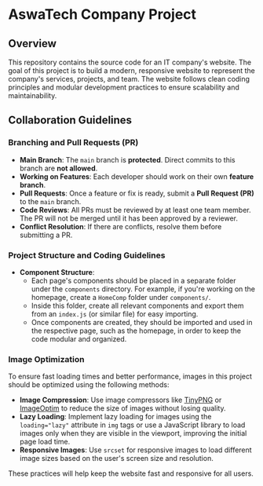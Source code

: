 # AswaTech Company Project

## Overview
This repository contains the source code for an IT company's website. The goal of this project is to build a modern, responsive website to represent the company's services, projects, and team. The website follows clean coding principles and modular development practices to ensure scalability and maintainability.

## Collaboration Guidelines

### Branching and Pull Requests (PR)
- **Main Branch**: The `main` branch is **protected**. Direct commits to this branch are **not allowed**.
- **Working on Features**: Each developer should work on their own **feature branch**. 
- **Pull Requests**: Once a feature or fix is ready, submit a **Pull Request (PR)** to the `main` branch. 
- **Code Reviews**: All PRs must be reviewed by at least one team member. The PR will not be merged until it has been approved by a reviewer.
- **Conflict Resolution**: If there are conflicts, resolve them before submitting a PR.

### Project Structure and Coding Guidelines
- **Component Structure**: 
  - Each page's components should be placed in a separate folder under the `components` directory. For example, if you're working on the homepage, create a `HomeComp` folder under `components/`. 
  - Inside this folder, create all relevant components and export them from an `index.js` (or similar file) for easy importing. 
  - Once components are created, they should be imported and used in the respective page, such as the homepage, in order to keep the code modular and organized.

### Image Optimization
To ensure fast loading times and better performance, images in this project should be optimized using the following methods:
- **Image Compression**: Use image compressors like [TinyPNG](https://tinypng.com/) or [ImageOptim](https://imageoptim.com/) to reduce the size of images without losing quality.
- **Lazy Loading**: Implement lazy loading for images using the `loading="lazy"` attribute in `img` tags or use a JavaScript library to load images only when they are visible in the viewport, improving the initial page load time.
- **Responsive Images**: Use `srcset` for responsive images to load different image sizes based on the user's screen size and resolution.

These practices will help keep the website fast and responsive for all users.

